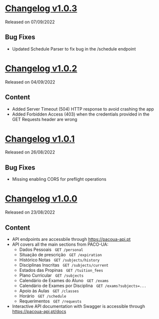 # [Changelog v1.0.3](https://github.com/digas99/paco-ua-api/releases/tag/v1.0.3)
Released on 07/09/2022

## Bug Fixes
- Updated Schedule Parser to fix bug in the /schedule endpoint

# [Changelog v1.0.2](https://github.com/digas99/paco-ua-api/releases/tag/v1.0.2)
Released on 04/09/2022

## Content
- Added Server Timeout (504) HTTP response to avoid crashing the app
- Added Forbidden Access (403) when the credentials provided in the GET Requests header are wrong 

# [Changelog v1.0.1](https://github.com/digas99/paco-ua-api/releases/tag/v1.0.1)
Released on 26/08/2022

## Bug Fixes
- Missing enabling CORS for preflight operations

# [Changelog v1.0.0](https://github.com/digas99/paco-ua-api/releases/tag/v1.0.0)
Released on 23/08/2022

## Content
- API endpoints are accessbile through https://pacoua-api.pt
- API covers all the main sections from PACO-UA:
  - Dados Pessoais &nbsp;&nbsp;`GET /personal`
  - Situação de prescrição &nbsp;&nbsp;`GET /expiration`
  - Histórico Notas &nbsp;&nbsp;`GET /subjects/history`
  - Disciplinas Inscritas &nbsp;&nbsp;`GET /subjects/current`
  - Estados das Propinas &nbsp;&nbsp;`GET /tuition_fees`
  - Plano Curricular &nbsp;&nbsp;`GET /subjects`
  - Calendário de Exames do Aluno &nbsp;&nbsp;`GET /exams`
  - Calendário de Exames por Disciplina &nbsp;&nbsp;`GET /exams?subjects=...`
  - Apoio às Aulas &nbsp;&nbsp;`GET /classes`
  - Horário &nbsp;&nbsp;`GET /schedule`
  - Requerimentos &nbsp;&nbsp;```GET /requests```
- Interactive API documentation with Swagger is accessible through https://pacoua-api.pt/docs